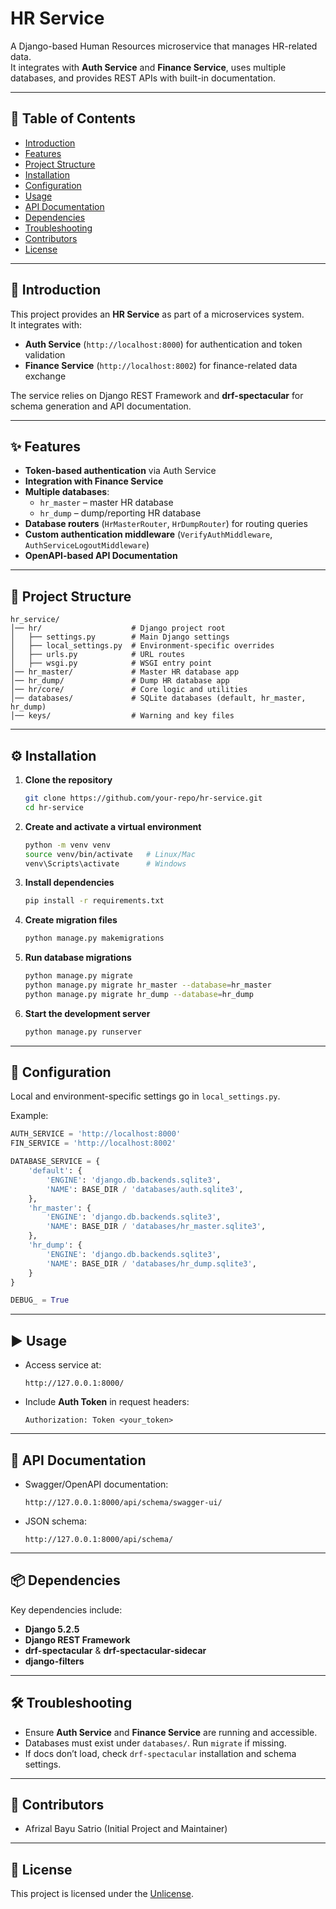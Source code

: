 # HR Service

A Django-based Human Resources microservice that manages HR-related data.  
It integrates with **Auth Service** and **Finance Service**, uses multiple databases, and provides REST APIs with built-in documentation.

---

## 📑 Table of Contents
- [Introduction](#introduction)  
- [Features](#features)  
- [Project Structure](#project-structure)  
- [Installation](#installation)  
- [Configuration](#configuration)  
- [Usage](#usage)  
- [API Documentation](#api-documentation)  
- [Dependencies](#dependencies)  
- [Troubleshooting](#troubleshooting)  
- [Contributors](#contributors)  
- [License](#license)  

---

## 🚀 Introduction
This project provides an **HR Service** as part of a microservices system.  
It integrates with:
- **Auth Service** (`http://localhost:8000`) for authentication and token validation  
- **Finance Service** (`http://localhost:8002`) for finance-related data exchange  

The service relies on Django REST Framework and **drf-spectacular** for schema generation and API documentation.

---

## ✨ Features
- **Token-based authentication** via Auth Service  
- **Integration with Finance Service**  
- **Multiple databases**:  
  - `hr_master` – master HR database  
  - `hr_dump` – dump/reporting HR database  
- **Database routers** (`HrMasterRouter`, `HrDumpRouter`) for routing queries  
- **Custom authentication middleware** (`VerifyAuthMiddleware`, `AuthServiceLogoutMiddleware`)  
- **OpenAPI-based API Documentation**  

---

## 📂 Project Structure
```
hr_service/
│── hr/                    # Django project root
│   ├── settings.py        # Main Django settings
│   ├── local_settings.py  # Environment-specific overrides
│   ├── urls.py            # URL routes
│   ├── wsgi.py            # WSGI entry point
│── hr_master/             # Master HR database app
│── hr_dump/               # Dump HR database app
│── hr/core/               # Core logic and utilities
│── databases/             # SQLite databases (default, hr_master, hr_dump)
│── keys/                  # Warning and key files
```

---

## ⚙️ Installation

1. **Clone the repository**
   ```bash
   git clone https://github.com/your-repo/hr-service.git
   cd hr-service
   ```

2. **Create and activate a virtual environment**
   ```bash
   python -m venv venv
   source venv/bin/activate   # Linux/Mac
   venv\Scripts\activate      # Windows
   ```

3. **Install dependencies**
   ```bash
   pip install -r requirements.txt
   ```

4. **Create migration files**
   ```bash
   python manage.py makemigrations
   ```

4. **Run database migrations**
   ```bash
   python manage.py migrate
   python manage.py migrate hr_master --database=hr_master
   python manage.py migrate hr_dump --database=hr_dump
   ```

5. **Start the development server**
   ```bash
   python manage.py runserver
   ```

---

## 🔧 Configuration
Local and environment-specific settings go in `local_settings.py`.  

Example:
```python
AUTH_SERVICE = 'http://localhost:8000'
FIN_SERVICE = 'http://localhost:8002'

DATABASE_SERVICE = {
    'default': {
        'ENGINE': 'django.db.backends.sqlite3',
        'NAME': BASE_DIR / 'databases/auth.sqlite3',
    },
    'hr_master': {
        'ENGINE': 'django.db.backends.sqlite3',
        'NAME': BASE_DIR / 'databases/hr_master.sqlite3',
    },
    'hr_dump': {
        'ENGINE': 'django.db.backends.sqlite3',
        'NAME': BASE_DIR / 'databases/hr_dump.sqlite3',
    }
}

DEBUG_ = True
```

---

## ▶️ Usage
- Access service at:  
  ```
  http://127.0.0.1:8000/
  ```
- Include **Auth Token** in request headers:  
  ```
  Authorization: Token <your_token>
  ```

---

## 📖 API Documentation
- Swagger/OpenAPI documentation:  
  ```
  http://127.0.0.1:8000/api/schema/swagger-ui/
  ```
- JSON schema:  
  ```
  http://127.0.0.1:8000/api/schema/
  ```

---

## 📦 Dependencies
Key dependencies include:
- **Django 5.2.5**  
- **Django REST Framework**  
- **drf-spectacular** & **drf-spectacular-sidecar**  
- **django-filters**  

---

## 🛠 Troubleshooting
- Ensure **Auth Service** and **Finance Service** are running and accessible.  
- Databases must exist under `databases/`. Run `migrate` if missing.  
- If docs don’t load, check `drf-spectacular` installation and schema settings.  

---

## 👥 Contributors
- Afrizal Bayu Satrio (Initial Project and Maintainer)  

---

## 📜 License
This project is licensed under the [Unlicense](LICENSE).  
